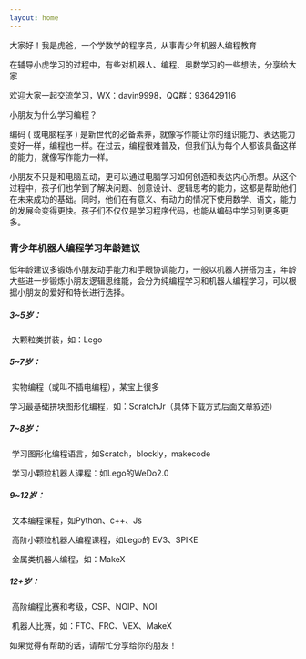 ```yaml
---
layout: home
---
```




大家好！我是虎爸，一个学数学的程序员，从事青少年机器人编程教育

在辅导小虎学习的过程中，有些对机器人、编程、奥数学习的一些想法，分享给大家

欢迎大家一起交流学习，WX：davin9998，QQ群：936429116



小朋友为什么学习编程？

编码 ( 或电脑程序 ) 是新世代的必备素养，就像写作能让你的组识能力、表达能力变好一样，编程也一样。在过去，编程很难普及，但我们认为每个人都该具备这样的能力，就像写作能力一样。

小朋友不只是和电脑互动，更可以通过电脑学习如何创造和表达内心所想。从这个过程中，孩子们也学到了解决问题、创意设计、逻辑思考的能力，这都是帮助他们在未来成功的基础。同时，他们在有意义、有动力的情况下使用数学、语文，能力的发展会变得更快。孩子们不仅仅是学习程序代码，也能从编码中学习到更多更多。



### 青少年机器人编程学习年龄建议

​	低年龄建议多锻炼小朋友动手能力和手眼协调能力，一般以机器人拼搭为主，年龄大些进一步锻炼小朋友逻辑思维能，会分为纯编程学习和机器人编程学习，可以根据小朋友的爱好和特长进行选择。

##### 3~5岁：

​	大颗粒类拼装，如：Lego

##### 5~7岁：

​	实物编程（或叫不插电编程），某宝上很多

​	学习最基础拼块图形化编程，如：ScratchJr（具体下载方式后面文章叙述）

##### 7~8岁：

​	学习图形化编程语言，如Scratch，blockly，makecode

​	学习小颗粒机器人课程：如Lego的WeDo2.0

##### 9~12岁：

​	文本编程课程，如Python、c++、Js

​	高阶小颗粒机器人编程课程，如Lego的 EV3、SPIKE

​	金属类机器人编程，如：MakeX

##### 12+岁：

​	高阶编程比赛和考级，CSP、NOIP、NOI

​	机器人比赛，如：FTC、FRC、VEX、MakeX



如果觉得有帮助的话，请帮忙分享给你的朋友！























